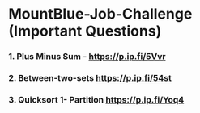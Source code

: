 # MountBlue-Job-Challenge (Important Questions)
### 1. Plus Minus Sum - https://p.ip.fi/5Vvr
### 2. Between-two-sets https://p.ip.fi/54st
### 3. Quicksort 1- Partition https://p.ip.fi/Yoq4
